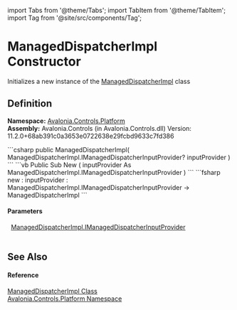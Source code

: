 import Tabs from '@theme/Tabs'; 
import TabItem from '@theme/TabItem'; 
import Tag from '@site/src/components/Tag'; 

# ManagedDispatcherImpl Constructor


Initializes a new instance of the <a href="T_Avalonia_Controls_Platform_ManagedDispatcherImpl">ManagedDispatcherImpl</a> class



## Definition
**Namespace:** <a href="N_Avalonia_Controls_Platform">Avalonia.Controls.Platform</a>  
**Assembly:** Avalonia.Controls (in Avalonia.Controls.dll) Version: 11.2.0+68ab391c0a3653e0722638e29fcbd9633c7fd386

<Tabs groupId="api-code-preview">
<TabItem value="csharp" label="C#">
```csharp
public ManagedDispatcherImpl(
	ManagedDispatcherImpl.IManagedDispatcherInputProvider? inputProvider
)
```
</TabItem>
<TabItem value="vb" label="VB">
```vb
Public Sub New ( 
	inputProvider As ManagedDispatcherImpl.IManagedDispatcherInputProvider
)
```
</TabItem>
<TabItem value="fsharp" label="F#">
```fsharp
new : 
        inputProvider : ManagedDispatcherImpl.IManagedDispatcherInputProvider -> ManagedDispatcherImpl
```
</TabItem>
</Tabs>



#### Parameters
<dl><dt>  <a href="T_Avalonia_Controls_Platform_ManagedDispatcherImpl_IManagedDispatcherInputProvider">ManagedDispatcherImpl.IManagedDispatcherInputProvider</a></dt><dd> </dd></dl>

## See Also


#### Reference
<a href="T_Avalonia_Controls_Platform_ManagedDispatcherImpl">ManagedDispatcherImpl Class</a>  
<a href="N_Avalonia_Controls_Platform">Avalonia.Controls.Platform Namespace</a>  
